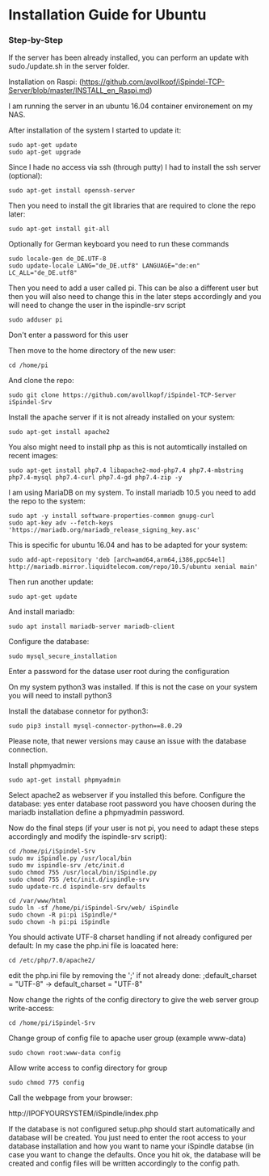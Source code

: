 # Installation Guide for Ubuntu 
### Step-by-Step

If the server has been already installed, you can perform an update with  sudo./update.sh in the server folder.

Installation on Raspi: (https://github.com/avollkopf/iSpindel-TCP-Server/blob/master/INSTALL_en_Raspi.md)

I am running the server in an ubuntu 16.04 container environement on my NAS. 

After installation of the system I started to update it:

	sudo apt-get update
	sudo apt-get upgrade

Since I hade no access via ssh (through putty) I had to install the ssh server (optional):

	sudo apt-get install openssh-server
	
Then you need to install the git libraries that are required to clone the repo later:

	sudo apt-get install git-all
	
Optionally for German keyboard you need to run these commands 

	sudo locale-gen de_DE.UTF-8
	sudo update-locale LANG="de_DE.utf8" LANGUAGE="de:en" LC_ALL="de_DE.utf8"
	
Then you need to add a user called pi. This can be also a different user but then you will also need to change this in the later steps accordingly and you will need to change the user in the ispindle-srv script

	sudo adduser pi 

Don't enter a password for this user

Then move to the home directory of the new user:

	cd /home/pi

And clone the repo:

	sudo git clone https://github.com/avollkopf/iSpindel-TCP-Server iSpindel-Srv

Install the apache server if it is not already installed on your system:

	sudo apt-get install apache2

You also might need to install php as this is not automtically installed on recent images:

	sudo apt-get install php7.4 libapache2-mod-php7.4 php7.4-mbstring php7.4-mysql php7.4-curl php7.4-gd php7.4-zip -y
	
I am using MariaDB on my system. To install mariadb 10.5 you need to add the repo to the system:

	sudo apt -y install software-properties-common gnupg-curl
	sudo apt-key adv --fetch-keys 'https://mariadb.org/mariadb_release_signing_key.asc'

This is specific for ubuntu 16.04 and has to be adapted for your system:

	sudo add-apt-repository 'deb [arch=amd64,arm64,i386,ppc64el] http://mariadb.mirror.liquidtelecom.com/repo/10.5/ubuntu xenial main'

Then run another update:

	sudo apt-get update

And install mariadb:

	sudo apt install mariadb-server mariadb-client

Configure the database:

	sudo mysql_secure_installation

Enter a password for the datase user root during the configuration

On my system python3 was installed. If this is not the case on your system you will need to install python3

Install the database connetor for python3:

	sudo pip3 install mysql-connector-python==8.0.29

Please note, that newer versions may cause an issue with the database connection.

Install phpmyadmin:

	sudo apt-get install phpmyadmin

Select apache2 as webserver if you installed this before.
Configure the database: yes 
enter database root password you have choosen during the mariadb installation
define a phpmyadmin password.

Now do the final steps (if your user is not pi, you need to adapt these steps accordingly and modify the ispindle-srv script):

	cd /home/pi/iSpindel-Srv
	sudo mv iSpindle.py /usr/local/bin
	sudo mv ispindle-srv /etc/init.d
	sudo chmod 755 /usr/local/bin/iSpindle.py
	sudo chmod 755 /etc/init.d/ispindle-srv
	sudo update-rc.d ispindle-srv defaults    

    cd /var/www/html    
    sudo ln -sf /home/pi/iSpindel-Srv/web/ iSpindle
    sudo chown -R pi:pi iSpindle/*
    sudo chown -h pi:pi iSpindle

You should activate UTF-8 charset handling if not already configured per default:
In my case the php.ini file is loacated here:

	cd /etc/php/7.0/apache2/

edit the php.ini file by removing the ';' if not already done:
	;default_charset = "UTF-8"    ->  default_charset = "UTF-8"   

Now change the rights of the config directory to give the web server group write-access:

	cd /home/pi/iSpindel-Srv
Change group of config file to apache user group (example www-data)

	sudo chown root:www-data config

Allow write access to config directory for group

	sudo chmod 775 config

Call the webpage from your browser:

http://IPOFYOURSYSTEM/iSpindle/index.php

If the database is not configured setup.php should start automatically and database will be created.
You just need to enter the root access to your database installation and how you want to name your iSpindle databse (in case you want to change the defaults.
Once you hit ok, the database will be created and config files will be written accordingly to the config path.






